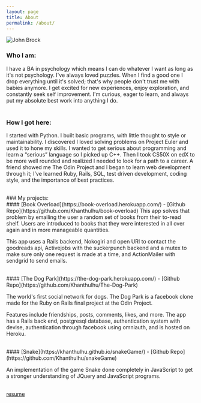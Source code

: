 ```yaml
---
layout: page
title: About
permalink: /about/
---
```


<img src="assets/mountain-john.png" alt="John Brock" title="John Brock Headshot">

### Who I am:
I have a BA in psychology which means I can do whatever I want as long as it's not psychology. I've always loved puzzles. When I find a good one I drop everything until it's solved; that's why people don't trust me with babies anymore. I get excited for new experiences, enjoy exploration, and constantly seek self improvement. I'm curious, eager to learn, and always put my absolute best work into anything I do.
<br>
<br>
### How I got here:

I started with Python. I built basic programs, with little thought to style or maintainability. I discovered I loved solving problems on Project Euler and used it to hone my skills. I wanted to get serious about programming and learn a “serious” language so I picked up C++. Then I took CS50X on edX to be more well rounded and realized I needed to look for a path to a career. A friend showed me The Odin Project and I began to learn web development through it; I’ve learned Ruby, Rails, SQL, test driven development, coding style, and the importance of best practices.

<br>
### My projects:

<br>
#### [Book Overload](https://book-overload.herokuapp.com/) - [Github Repo](https://github.com/Khanthulhu/book-overload)
This app solves that problem by emailing the user a random set of books from their to-read shelf. Users are introduced to books that they were interested in all over again and in more manageable quantities.

This app uses a Rails backend, Nokogiri and open URI to contact the goodreads api, Activejobs with the suckerpunch backend and a mutex to make sure only one request is made at a time, and ActionMailer with sendgrid to send emails.

<br>
#### [The Dog Park](https://the-dog-park.herokuapp.com/) - [Github Repo](https://github.com/Khanthulhu/The-Dog-Park)

The world's first social network for dogs. The Dog Park is a facebook clone made for the Ruby on Rails final project at the Odin Project.

Features include friendships, posts, comments, likes, and more. The app has a Rails back end, postgresql database, authentication system with devise, authentication through facebook using omniauth, and is hosted on Heroku.

<br>
#### [Snake](https://khanthulhu.github.io/snakeGame/) - [Github Repo](https://github.com/Khanthulhu/snakeGame)

An implementation of the game Snake done completely in JavaScript to get a stronger understanding of JQuery and JavaScript programs.

<br>
<a type= "button" href="/assets/resume.pdf" id="resume-link">resume</a>